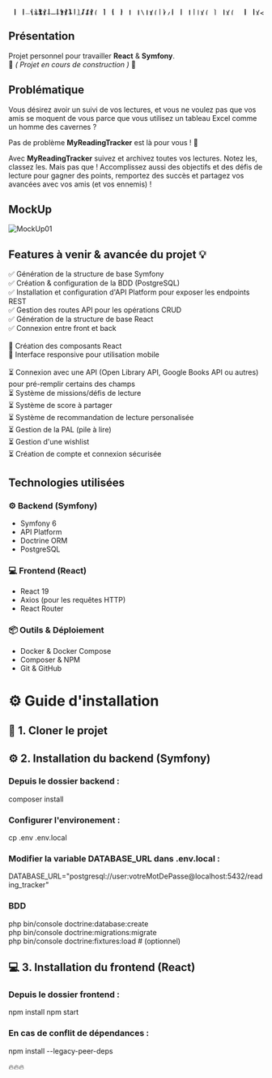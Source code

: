 <pre style="line-height:1px">                                                                     
    _ __ ___  _   _                                                   
   | '_ ` _ \| | | |                                                  
   | | | | | | |_| |                                                  
  _|_|_|_| |_|\__, |   _ _          _______             _             
 |  __ \       __/ |  | (_)        |__   __|           | |            
 | |__) |___  |___/ __| |_ _ __   __ _| |_ __ __ _  ___| | _____ _ __ 
 |  _  // _ \/ _` |/ _` | | '_ \ / _` | | '__/ _` |/ __| |/ / _ \ '__|
 | | \ \  __/ (_| | (_| | | | | | (_| | | | | (_| | (__|   <  __/ |   
 |_|  \_\___|\__,_|\__,_|_|_| |_|\__, |_|_|  \__,_|\___|_|\_\___|_|   
                                  __/ |                               
                                 |___/                                
</pre>

## Présentation

Projet personnel pour travailler **React** & **Symfony**.<br>
🚧 *( Projet en cours de construction )* 🚧

## Problématique

Vous désirez avoir un suivi de vos lectures, et vous ne voulez pas que vos amis se moquent de vous parce que vous utilisez un tableau Excel comme un homme des cavernes ?

Pas de problème **MyReadingTracker** est là pour vous ! 🚀

Avec **MyReadingTracker** suivez et archivez toutes vos lectures. Notez les, classez les. Mais pas que !
Accomplissez aussi des objectifs et des défis de lecture pour gagner des points, remportez des succès et partagez vos avancées avec vos amis (et vos ennemis) !

## MockUp

![MockUp01](https://github.com/user-attachments/assets/b6158073-e306-4658-87e6-87a4aaddb938)

## Features à venir & avancée du projet 💡

✅ Génération de la structure de base Symfony<br>
✅ Création & configuration de la BDD (PostgreSQL)<br>
✅ Installation et configuration d'API Platform pour exposer les endpoints REST<br>
✅ Gestion des routes API pour les opérations CRUD<br>
✅ Génération de la structure de base React<br>
✅ Connexion entre front et back<br>
<br>
🔄 Création des composants React<br>
🔄 Interface responsive pour utilisation mobile<br>
<br>
⏳ Connexion avec une API (Open Library API, Google Books API ou autres) pour pré-remplir certains des champs<br>
⏳ Système de missions/défis de lecture<br>
⏳ Système de score à partager<br>
⏳ Système de recommandation de lecture personalisée<br>
⏳ Gestion de la PAL (pile à lire)<br>
⏳ Gestion d'une wishlist<br>
⏳ Création de compte et connexion sécurisée<br>

## Technologies utilisées

### ⚙️ Backend (Symfony)
- Symfony 6
- API Platform
- Doctrine ORM
- PostgreSQL

### 💻 Frontend (React)
- React 19
- Axios (pour les requêtes HTTP)
- React Router

### 📦 Outils & Déploiement
- Docker & Docker Compose
- Composer & NPM
- Git & GitHub

# ⚙️ Guide d'installation

## 🔗 1. Cloner le projet

## ⚙️ 2. Installation du backend (Symfony)

### Depuis le dossier backend :<br>

composer install

### Configurer l'environement :<br>

cp .env .env.local

### Modifier la variable DATABASE_URL dans .env.local :

DATABASE_URL="postgresql://user:votreMotDePasse@localhost:5432/reading_tracker"

### BDD<br>

php bin/console doctrine:database:create<br>
php bin/console doctrine:migrations:migrate<br>
php bin/console doctrine:fixtures:load # (optionnel)<br>

## 💻 3. Installation du frontend (React)<br>

### Depuis le dossier frontend :<br>

npm install
npm start

### En cas de conflit de dépendances :<br>

npm install --legacy-peer-deps

🔥🔥🔥



